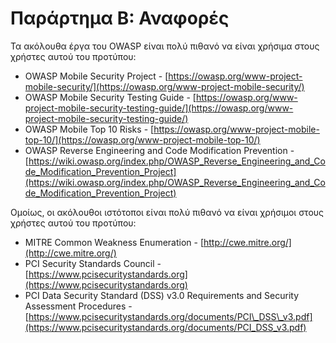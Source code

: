 # Παράρτημα Β: Αναφορές

Τα ακόλουθα έργα του OWASP είναι πολύ πιθανό να είναι χρήσιμα στους χρήστες αυτού του προτύπου:

- OWASP Mobile Security Project - [https://owasp.org/www-project-mobile-security/](https://owasp.org/www-project-mobile-security/)
- OWASP Mobile Security Testing Guide - [https://owasp.org/www-project-mobile-security-testing-guide/](https://owasp.org/www-project-mobile-security-testing-guide/)
- OWASP Mobile Top 10 Risks - [https://owasp.org/www-project-mobile-top-10/](https://owasp.org/www-project-mobile-top-10/)
- OWASP Reverse Engineering and Code Modification Prevention - [https://wiki.owasp.org/index.php/OWASP_Reverse_Engineering_and_Code_Modification_Prevention_Project](https://wiki.owasp.org/index.php/OWASP_Reverse_Engineering_and_Code_Modification_Prevention_Project)

Ομοίως, οι ακόλουθοι ιστότοποι είναι πολύ πιθανό να είναι χρήσιμοι στους χρήστες αυτού του προτύπου:

- MITRE Common Weakness Enumeration - [http://cwe.mitre.org/](http://cwe.mitre.org/)
- PCI Security Standards Council - [https://www.pcisecuritystandards.org](https://www.pcisecuritystandards.org)
- PCI Data Security Standard (DSS) v3.0 Requirements and Security Assessment Procedures - [https://www.pcisecuritystandards.org/documents/PCI\_DSS\_v3.pdf](https://www.pcisecuritystandards.org/documents/PCI_DSS_v3.pdf)
